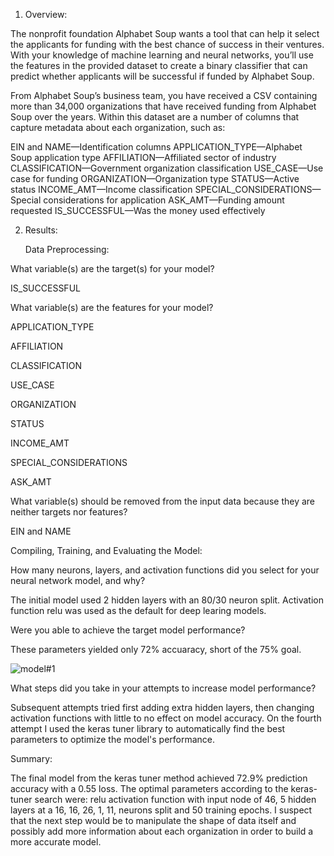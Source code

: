 1. Overview:

The nonprofit foundation Alphabet Soup wants a tool that can help it select the applicants for funding with the best chance of success in their ventures. With your knowledge of machine learning and neural networks, you’ll use the features in the provided dataset to create a binary classifier that can predict whether applicants will be successful if funded by Alphabet Soup.

From Alphabet Soup’s business team, you have received a CSV containing more than 34,000 organizations that have received funding from Alphabet Soup over the years. Within this dataset are a number of columns that capture metadata about each organization, such as:

EIN and NAME—Identification columns
APPLICATION_TYPE—Alphabet Soup application type
AFFILIATION—Affiliated sector of industry
CLASSIFICATION—Government organization classification
USE_CASE—Use case for funding
ORGANIZATION—Organization type
STATUS—Active status
INCOME_AMT—Income classification
SPECIAL_CONSIDERATIONS—Special considerations for application
ASK_AMT—Funding amount requested
IS_SUCCESSFUL—Was the money used effectively

2. Results:

   Data Preprocessing:

What variable(s) are the target(s) for your model?
 
  IS_SUCCESSFUL
  
What variable(s) are the features for your model?
  
  APPLICATION_TYPE
  
  AFFILIATION
  
  CLASSIFICATION
 
  USE_CASE
  
  ORGANIZATION
  
  STATUS
  
  INCOME_AMT
  
  SPECIAL_CONSIDERATIONS
 
  ASK_AMT
  
What variable(s) should be removed from the input data because they are neither targets nor features?
  
  EIN and NAME 

   Compiling, Training, and Evaluating the Model:


   How many neurons, layers, and activation functions did you select for your neural network model, and why?


The initial model used 2 hidden layers with an 80/30 neuron split. Activation function relu was used as the default for deep learing models.
  
   Were you able to achieve the target model performance?


These parameters yielded only 72% accuaracy, short of the 75% goal.

![model#1](https://github.com/Jeremy-Mallory/deep-learning-challenge/assets/122320256/5c3a029d-4f73-4d5c-aa84-1a5dd340fe8a)

  
   What steps did you take in your attempts to increase model performance?


Subsequent attempts tried first adding extra hidden layers, then changing activation functions with little to no effect on model accuracy. On the fourth attempt I used the keras tuner library to automatically find the best parameters to optimize the model's performance. 



Summary:


The final model from the keras tuner method achieved 72.9% prediction accuracy with a 0.55 loss. The optimal parameters according to the keras-tuner search were: relu activation function with input node of 46, 5 hidden layers at a 16, 16, 26, 1, 11, neurons split and 50 training epochs. I suspect that the next step would be to manipulate the shape of data itself and possibly add more information about each organization in order to build a more accurate model. 
